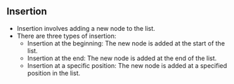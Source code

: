 ## Insertion

- Insertion involves adding a new node to the list.
- There are three types of insertion:
    - Insertion at the beginning: The new node is added at the start of the list.
    - Insertion at the end: The new node is added at the end of the list.
    - Insertion at a specific position: The new node is added at a specified position in the list.